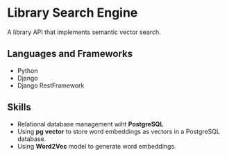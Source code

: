 # Library Search Engine

A library API that implements semantic vector search.

## Languages and Frameworks

- Python
- Django
- Django RestFramework

## Skills

- Relational database management wiht **PostgreSQL**
- Using **pg vector** to store word embeddings as vectors in a PostgreSQL database.
- Using **Word2Vec** model to generate word embeddings.
